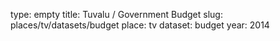 type: empty
title: Tuvalu / Government Budget
slug: places/tv/datasets/budget
place: tv
dataset: budget
year: 2014
